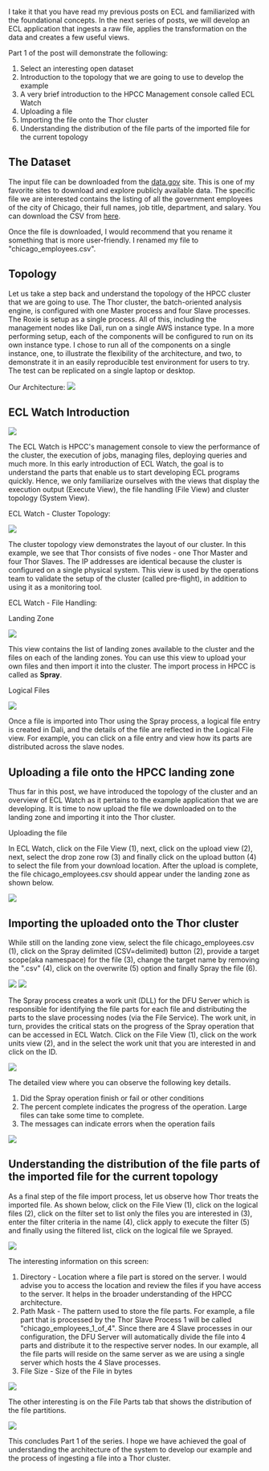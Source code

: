 I take it that you have read my previous posts on ECL and familiarized with the foundational concepts. In the next series of posts, we will develop an ECL application that ingests a raw file, applies the transformation on the data and creates a few useful views.

Part 1 of the post will demonstrate the following:

1. Select an interesting open dataset
1. Introduction to the topology that we are going to use to develop the example
1. A very brief introduction to the HPCC Management console called ECL Watch
1. Uploading a file
1. Importing the file onto the Thor cluster
1. Understanding the distribution of the file parts of the imported file for the current topology

## The Dataset

The input file can be downloaded from the [data.gov](http://data.gov) site. This is one of my favorite sites to download and explore publicly available data. The specific file we are interested contains the listing of all the government employees of the city of Chicago, their full names, job title, department, and salary. You can download the CSV from [here](https://catalog.data.gov/dataset/current-employee-names-salaries-and-position-titles-840f7). 

Once the file is downloaded, I would recommend that you rename it something that is more user-friendly. I renamed my file to "chicago_employees.csv". 

## Topology

Let us take a step back and understand the topology of the HPCC cluster that we are going to use. The Thor cluster, the batch-oriented analysis engine, is configured with one Master process and four Slave processes. The Roxie is setup as a single process. All of this, including the management nodes like Dali, run on a single AWS instance type. In a more performing setup, each of the components will be configured to run on its own instance type. I chose to run all of the components on a single instance, one, to illustrate the flexibility of the architecture, and two, to demonstrate it in an easily reproducible test environment for users to try. The test can be replicated on a single laptop or desktop. 

Our Architecture:
![](/assets/images/slide5.png)

## ECL Watch Introduction

![](/assets/images/slide1.png)

The ECL Watch is HPCC's management console to view the performance of the cluster, the execution of jobs, managing files, deploying queries and much more. In this early introduction of ECL Watch, the goal is to understand the parts that enable us to start developing ECL programs quickly. Hence, we only familiarize ourselves with the views that display the execution output (Execute View), the file handling (File View) and cluster topology (System View).  

ECL Watch - Cluster Topology:

![](/assets/images/slide2.png)

The cluster topology view demonstrates the layout of our cluster. In this example, we see that Thor consists of five nodes - one Thor Master and four Thor Slaves. The IP addresses are identical because the cluster is configured on a single physical system. This view is used by the operations team to validate the setup of the cluster (called pre-flight), in addition to using it as a monitoring tool.    

ECL Watch - File Handling: 

Landing Zone

![](/assets/images/slide3.png)

This view contains the list of landing zones available to the cluster and the files on each of the landing zones. You can use this view to upload your own files and then import it into the cluster. The import process in HPCC is called as **Spray**. 

Logical Files

![](/assets/images/slide4.png)

Once a file is imported into Thor using the Spray process, a logical file entry is created in Dali, and the details of the file are reflected in the Logical File view. For example, you can click on a file entry and view how its parts are distributed across the slave nodes. 

## Uploading a file onto the HPCC landing zone

Thus far in this post, we have introduced the topology of the cluster and an overview of ECL Watch as it pertains to the example application that we are developing. It is time to now upload the file we downloaded on to the landing zone and importing it into the Thor cluster.

Uploading the file

In ECL Watch, click on the File View (1), next, click on the upload view (2), next, select the drop zone row (3) and finally click on the upload button (4) to select the file from your download location. After the upload is complete, the file chicago_employees.csv should appear under the landing zone as shown below. 

![](/assets/images/slide8.png)

## Importing the uploaded onto the Thor cluster

While still on the landing zone view, select the file chicago_employees.csv (1), click on the Spray delimited (CSV=delimited) button (2), provide a target scope(aka namespace) for the file (3), change the target name by removing the ".csv" (4), click on the overwrite (5) option and finally Spray the file (6).  

![](/assets/images/slide9.png)
![](/assets/images/slide10.png)

The Spray process creates a work unit (DLL) for the DFU Server which is responsible for identifying the file parts for each file and distributing the parts to the slave processing nodes (via the File Service). The work unit, in turn, provides the critical stats on the progress of the Spray operation that can be accessed in ECL Watch. Click on the File View (1), click on the work units view (2), and in the select the work unit that you are interested in and click on the ID. 

![](/assets/images/slide11.png)

The detailed view where you can observe the following key details.

1. Did the Spray operation finish or fail or other conditions
1. The percent complete indicates the progress of the operation. Large files can take some time to complete. 
1. The messages can indicate errors when the operation fails

![](/assets/images/slide12.png)

## Understanding the distribution of the file parts of the imported file for the current topology

As a final step of the file import process, let us observe how Thor treats the imported file. As shown below, click on the File View (1), click on the logical files (2), click on the filter set to list only the files you are interested in (3), enter the filter criteria in the name (4), click apply to execute the filter (5) and finally using the filtered list, click on the logical file we Sprayed. 

![](/assets/images/slide13.png)

The interesting information on this screen:

1. Directory - Location where a file part is stored on the server. I would advise you to access the location and review the files if you have access to the server. It helps in the broader understanding of the HPCC architecture.
1. Path Mask - The pattern used to store the file parts. For example, a file part that is processed by the Thor Slave Process 1 will be called "chicago_employees_1_of_4". Since there are 4 Slave processes in our configuration, the DFU Server will automatically divide the file into 4 parts and distribute it to the respective server nodes. In our example, all the file parts will reside on the same server as we are using a single server which hosts the 4 Slave processes.
1. File Size - Size of the File in bytes


![](/assets/images/slide14.png)

The other interesting is on the File Parts tab that shows the distribution of the file partitions.

![](/assets/images/slide15.png)

This concludes Part 1 of the series. I hope we have achieved the goal of understanding the architecture of the system to develop our example and the process of ingesting a file into a Thor cluster. 